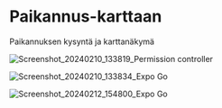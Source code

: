 # Paikannus-karttaan

Paikannuksen kysyntä ja karttanäkymä

![Screenshot_20240210_133819_Permission controller](https://github.com/lavia1/Paikannus-karttaan/assets/127945558/010fcb82-f727-4327-b381-6e514ed286ce)

![Screenshot_20240210_133834_Expo Go](https://github.com/lavia1/Paikannus-karttaan/assets/127945558/3ef0499b-1828-4b3e-9c2d-f59e5682f016)



![Screenshot_20240212_154800_Expo Go](https://github.com/lavia1/Paikannus-karttaan/assets/127945558/fb447f85-3b9d-41c6-be3d-d36f5ca252f2)
